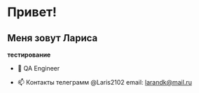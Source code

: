 # Привет!

## Меня зовут Лариса

**тестирование**
- 👀 QA Engineer


- 📫 Контакты телеграмм @Laris2102 email: larandk@mail.ru


<!---
Kovalevskaya-Larisa/Kovalevskaya-Larisa is a ✨ special ✨ repository because its `README.md` (this file) appears on your GitHub profile.
You can click the Preview link to take a look at your changes.
--->
